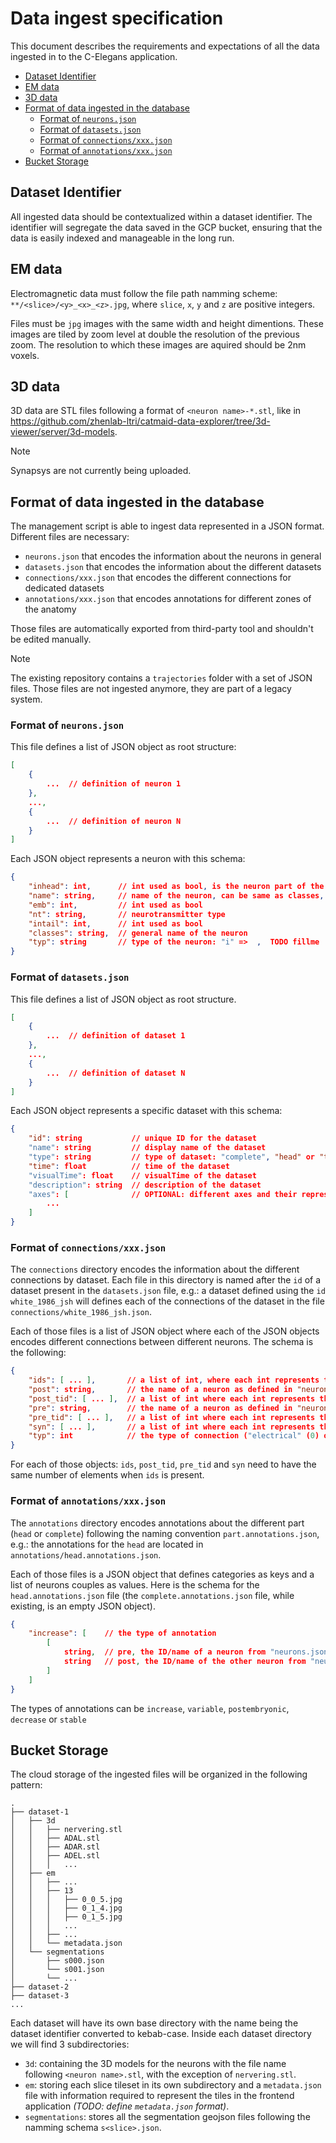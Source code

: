 # Data ingest specification

This document describes the requirements and expectations of all the data ingested in to the C-Elegans application.

- [Dataset Identifier](#dataset-identifier)
- [EM data](#em-data)
- [3D data](#3d-data)
- [Format of data ingested in the database](#format-of-data-ingested-in-the-database)
  - [Format of `neurons.json`](#format-of-neuronsjson)
  - [Format of `datasets.json`](#format-of-datasetsjson)
  - [Format of `connections/xxx.json`](#format-of-connectionsxxxjson)
  - [Format of `annotations/xxx.json`](#format-of-annotationsxxxjson)
- [Bucket Storage](#bucket-storage)

## Dataset Identifier

All ingested data should be contextualized within a dataset identifier.
The identifier will segregate the data saved in the GCP bucket, ensuring that the data is easily indexed and manageable in the long run.

## EM data

Electromagnetic data must follow the file path namming scheme: `**/<slice>/<y>_<x>_<z>.jpg`, where `slice`, `x`, `y` and `z` are positive integers.

Files must be `jpg` images with the same width and height dimentions.
These images are tiled by zoom level at double the resolution of the previous zoom.
The resolution to which these images are aquired should be 2nm voxels.

## 3D data

3D data are STL files following a format of `<neuron name>-*.stl`, like in <https://github.com/zhenlab-ltri/catmaid-data-explorer/tree/3d-viewer/server/3d-models>.

> [!NOTE]  
> Synapsys are not currently being uploaded.

## Format of data ingested in the database

The management script is able to ingest data represented in a JSON format.
Different files are necessary:

* `neurons.json` that encodes the information about the neurons in general
* `datasets.json` that encodes the information about the different datasets
* `connections/xxx.json` that encodes the different connections for dedicated datasets
* `annotations/xxx.json` that encodes annotations for different zones of the anatomy

Those files are automatically exported from third-party tool and shouldn't be edited manually.

> [!NOTE]  
> The existing repository contains a `trajectories` folder with a set of JSON files.
> Those files are not ingested anymore, they are part of a legacy system.

### Format of `neurons.json`

This file defines a list of JSON object as root structure:

```json
[
    {
        ...  // definition of neuron 1
    },
    ...,
    {
        ...  // definition of neuron N
    }
]
```

Each JSON object represents a neuron with this schema:

```json
{
    "inhead": int,      // int used as bool, is the neuron part of the head or not
    "name": string,     // name of the neuron, can be same as classes, or L or R of classes
    "emb": int,         // int used as bool
    "nt": string,       // neurotransmitter type
    "intail": int,      // int used as bool
    "classes": string,  // general name of the neuron
    "typ": string       // type of the neuron: "i" =>  ,  TODO fillme
}
```


### Format of `datasets.json`

This file defines a list of JSON object as root structure.

```json
[
    {
        ...  // definition of dataset 1
    },
    ...,
    {
        ...  // definition of dataset N
    }
]
```

Each JSON object represents a specific dataset with this schema:

```json
{
    "id": string           // unique ID for the dataset
    "name": string         // display name of the dataset
    "type": string         // type of dataset: "complete", "head" or "tail"
    "time": float          // time of the dataset
    "visualTime": float    // visualTime of the dataset
    "description": string  // description of the dataset
    "axes": [              // OPTIONAL: different axes and their representation, not used but can appear in the file
        ...
    ]
}
```

### Format of `connections/xxx.json`

The `connections` directory encodes the information about the different connections by dataset.
Each file in this directory is named after the `id` of a dataset present in the `datasets.json` file, e.g.: a dataset defined using the `id` `white_1986_jsh` will defines each of the connections of the dataset in the file `connections/white_1986_jsh.json`.

Each of those files is a list of JSON object where each of the JSON objects encodes different connections between different neurons.
The schema is the following:

```json
{
    "ids": [ ... ],       // a list of int, where each int represents the ID of the neurons involved in this connection
    "post": string,       // the name of a neuron as defined in "neurons.json"
    "post_tid": [ ... ],  // a list of int where each int represents the ID of a post synapse for a dedicated post neuron
    "pre": string,        // the name of a neuron as defined in "neurons.json"
    "pre_tid": [ ... ],   // a list of int where each int represents the ID of a pre synapse for a dedicated pre neuron
    "syn": [ ... ],       // a list of int where each int represents the weight of a post or pre synapses (indice matches the neuron in pre/post_tid)
    "typ": int            // the type of connection ("electrical" (0) or "chemical" (2))
}
```

For each of those objects: `ids`, `post_tid`, `pre_tid` and `syn` need to have the same number of elements when `ids` is present.

### Format of `annotations/xxx.json`

The `annotations` directory encodes annotations about the different part (`head` or `complete`) following the naming convention `part.annotations.json`, e.g.: the annotations for the `head` are located in `annotations/head.annotations.json`.

Each of those files is a JSON object that defines categories as keys and a list of neurons couples as values.
Here is the schema for the `head.annotations.json` file (the `complete.annotations.json` file, while existing, is an empty JSON object).

```json
{
    "increase": [    // the type of annotation
        [
            string,  // pre, the ID/name of a neuron from "neurons.json"
            string   // post, the ID/name of the other neuron from "neurons.json" that is part of the couple
        ]
    ]
}
```

The types of annotations can be `increase`, `variable`, `postembryonic`, `decrease` or `stable`

## Bucket Storage

The cloud storage of the ingested files will be organized in the following pattern:

```console
.
├── dataset-1
│   ├── 3d
│   │   ├── nervering.stl
│   │   ├── ADAL.stl
│   │   ├── ADAR.stl
│   │   ├── ADEL.stl
│   │   │   ...
│   ├── em
│   │   ├── ...
│   │   ├── 13
│   │   │   ├── 0_0_5.jpg
│   │   │   ├── 0_1_4.jpg
│   │   │   ├── 0_1_5.jpg
│   │   │   ...
│   │   ├── ...
│   │   └── metadata.json
│   └── segmentations
│       ├── s000.json
│       └── s001.json
│       └── ...
├── dataset-2
├── dataset-3
...
```

Each dataset will have its own base directory with the name being the dataset identifier converted to kebab-case. Inside each dataset directory we will find 3 subdirectories:

- `3d`: containing the 3D models for the neurons with the file name following `<neuron name>.stl`, with the exception of `nervering.stl`.
- `em`: storing each slice tileset in its own subdirectory and a `metadata.json` file with information required to represent the tiles in the frontend application _(TODO: define `metadata.json` format)_.
- `segmentations`: stores all the segmentation geojson files following the namming schema `s<slice>.json`.

